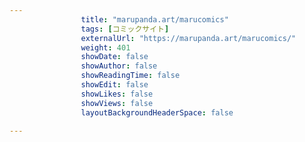 ---
                title: "marupanda.art/marucomics"
                tags: [コミックサイト]
                externalUrl: "https://marupanda.art/marucomics/"
                weight: 401
                showDate: false
                showAuthor: false
                showReadingTime: false
                showEdit: false
                showLikes: false
                showViews: false
                layoutBackgroundHeaderSpace: false
                ---

